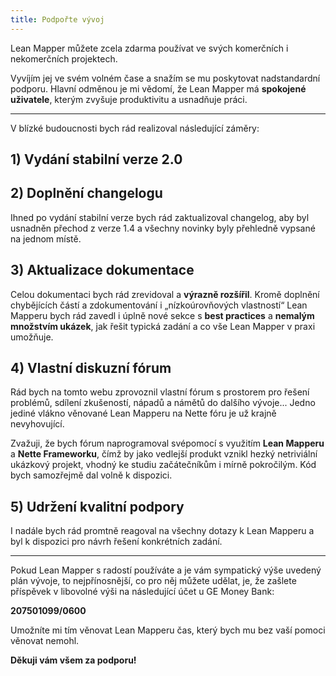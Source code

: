 ```yaml
---
title: Podpořte vývoj
---
```


Lean Mapper můžete zcela zdarma používat ve svých komerčních i nekomerčních projektech.

Vyvíjím jej ve svém volném čase a snažím se mu poskytovat nadstandardní podporu. Hlavní odměnou je mi vědomí, že Lean Mapper má **spokojené uživatele**, kterým zvyšuje produktivitu a usnadňuje práci.

----------

V blízké budoucnosti bych rád realizoval následující záměry:

## 1) Vydání stabilní verze 2.0


## 2) Doplnění changelogu

Ihned po vydání stabilní verze bych rád zaktualizoval changelog, aby byl usnadněn přechod z verze 1.4 a všechny novinky byly přehledně vypsané na jednom místě.


## 3) Aktualizace dokumentace

Celou dokumentaci bych rád zrevidoval a **výrazně rozšířil**. Kromě doplnění chybějících částí a zdokumentování i „nízkoúrovňových vlastností“ Lean Mapperu bych rád zavedl i úplně nové sekce s **best practices** a **nemalým množstvím ukázek**, jak řešit typická zadání a co vše Lean Mapper v praxi umožňuje.


## 4) Vlastní diskuzní fórum

Rád bych na tomto webu zprovoznil vlastní fórum s prostorem pro řešení problémů, sdílení zkušeností, nápadů a námětů do dalšího vývoje... Jedno jediné vlákno věnované Lean Mapperu na Nette fóru je už krajně nevyhovující.

Zvažuji, že bych fórum naprogramoval svépomocí s využitím **Lean Mapperu** a **Nette Frameworku**, čímž by jako vedlejší produkt vznikl hezký netriviální ukázkový projekt, vhodný ke studiu začátečníkům i mírně pokročilým. Kód bych samozřejmě dal volně k dispozici.


## 5) Udržení kvalitní podpory

I nadále bych rád promtně reagoval na všechny dotazy k Lean Mapperu a byl k dispozici pro návrh řešení konkrétních zadání.

----------

Pokud Lean Mapper s radostí používáte a je vám sympatický výše uvedený plán vývoje, to nejpřínosnější, co pro něj můžete udělat, je, že zašlete příspěvek v libovolné výši na následující účet u GE Money Bank:

**207501099/0600**

Umožníte mi tím věnovat Lean Mapperu čas, který bych mu bez vaší pomoci věnovat nemohl.

**Děkuji vám všem za podporu!**
